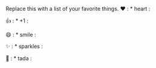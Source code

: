 Replace this with a list of your favorite things.
❤️	: * heart :

👍	: * +1 : 

😄	: * smile :

✨	: * sparkles :

🎉	: * tada :
